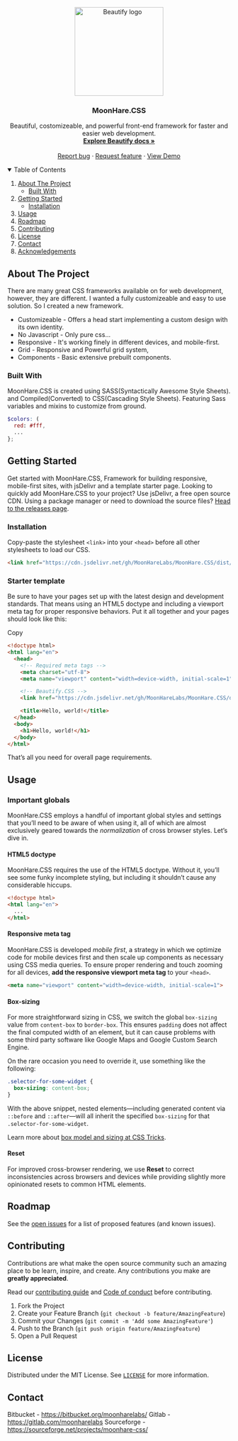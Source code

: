 
<p align="center">
  <a href="#nolink">
    <img src="https://github.com/MoonHareLabs.png" alt="Beautify logo" width="200" height="200">
  </a>
</p>

<h3 align="center">MoonHare.CSS</h3>

<p align="center">
  Beautiful, costomizeable, and powerful front-end framework for faster and easier web development.
  <br>
  <a href="#docs"><strong>Explore Beautify docs »</strong></a>
  <br>
  <br>
  <a href="https://github.com/beautifycss/Beautify/issues/new?template=bug_report.md">Report bug</a>
  ·
  <a href="https://github.com/beautifycss/Beautify/issues/new?template=feature_request.md">Request feature</a>
  ·
  <a href="#demo">View Demo</a>
</p>

<!-- TABLE OF CONTENTS -->
<details open="open">
  <summary>Table of Contents</summary>
  <ol>
    <li>
      <a href="#about-the-project">About The Project</a>
      <ul>
        <li><a href="#built-with">Built With</a></li>
      </ul>
    </li>
    <li>
      <a href="#getting-started">Getting Started</a>
      <ul>
        <li><a href="#installation">Installation</a></li>
      </ul>
    </li>
    <li><a href="#usage">Usage</a></li>
    <li><a href="#roadmap">Roadmap</a></li>
    <li><a href="#contributing">Contributing</a></li>
    <li><a href="#license">License</a></li>
    <li><a href="#contact">Contact</a></li>
    <li><a href="#acknowledgements">Acknowledgements</a></li>
  </ol>
</details>



<!-- ABOUT THE PROJECT -->
## About The Project

There are many great CSS frameworks available on for web development, however, they are different. I wanted a fully customizeable and easy to use solution. So I created a new framework.

- Customizeable - Offers a head start implementing a custom design with its own identity.
- No Javascript - Only pure css...
- Responsive - It's working finely in different devices, and mobile-first.
- Grid - Responsive and Powerful grid system,
- Components - Basic extensive prebuilt components.

### Built With

MoonHare.CSS is created using SASS(Syntactically Awesome Style Sheets). and Compiled(Converted) to CSS(Cascading Style Sheets).
Featuring Sass variables and mixins to customize from ground.
```scss
$colors: (
  red: #fff,
  ...
};
```

<!-- GETTING STARTED -->
## Getting Started

Get started with MoonHare.CSS, Framework for building responsive, mobile-first sites, with jsDelivr and a template starter page.
Looking to quickly add MoonHare.CSS to your project? Use jsDelivr, a free open source CDN. Using a package manager or need to download the source files? [Head to the releases page](https://github.com/beautifycss/Beautify/releases).

### Installation
Copy-paste the stylesheet  `<link>`  into your  `<head>`  before all other stylesheets to load our CSS.

```html
<link href="https://cdn.jsdelivr.net/gh/MoonHareLabs/MoonHare.CSS/dist/css/beautify.min.css" rel="stylesheet" crossorigin="anonymous">
```

### Starter template

Be sure to have your pages set up with the latest design and development standards. That means using an HTML5 doctype and including a viewport meta tag for proper responsive behaviors. Put it all together and your pages should look like this:

Copy

```html
<!doctype html>
<html lang="en">
  <head>
    <!-- Required meta tags -->
    <meta charset="utf-8">
    <meta name="viewport" content="width=device-width, initial-scale=1">

    <!-- Beautify.CSS -->
    <link href="https://cdn.jsdelivr.net/gh/MoonHareLabs/MoonHare.CSS/dist/css/beautify.min.css" rel="stylesheet" crossorigin="anonymous">

    <title>Hello, world!</title>
  </head>
  <body>
    <h1>Hello, world!</h1>
  </body>
</html>

```

That’s all you need for overall page requirements.

<!-- USAGE EXAMPLES -->
## Usage


### Important globals

MoonHare.CSS employs a handful of important global styles and settings that you’ll need to be aware of when using it, all of which are almost exclusively geared towards the  _normalization_  of cross browser styles. Let’s dive in.

#### HTML5 doctype

MoonHare.CSS requires the use of the HTML5 doctype. Without it, you’ll see some funky incomplete styling, but including it shouldn’t cause any considerable hiccups.
```html
<!doctype html>
<html lang="en">
  ...
</html>
```

#### Responsive meta tag

MoonHare.CSS is developed  _mobile first_, a strategy in which we optimize code for mobile devices first and then scale up components as necessary using CSS media queries. To ensure proper rendering and touch zooming for all devices,  **add the responsive viewport meta tag**  to your  `<head>`.
```html
<meta name="viewport" content="width=device-width, initial-scale=1">
```

#### Box-sizing

For more straightforward sizing in CSS, we switch the global  `box-sizing`  value from  `content-box`  to  `border-box`. This ensures  `padding`  does not affect the final computed width of an element, but it can cause problems with some third party software like Google Maps and Google Custom Search Engine.

On the rare occasion you need to override it, use something like the following:

```css
.selector-for-some-widget {
  box-sizing: content-box;
}

```

With the above snippet, nested elements—including generated content via  `::before`  and  `::after`—will all inherit the specified  `box-sizing`  for that  `.selector-for-some-widget`.

Learn more about  [box model and sizing at CSS Tricks](https://css-tricks.com/box-sizing/).

#### Reset

For improved cross-browser rendering, we use  **Reset**  to correct inconsistencies across browsers and devices while providing slightly more opinionated resets to common HTML elements.


<!-- ROADMAP -->
## Roadmap

See the [open issues](https://github.com/beautifycss/Beautify/issues) for a list of proposed features (and known issues).



<!-- CONTRIBUTING -->
## Contributing

Contributions are what make the open source community such an amazing place to be learn, inspire, and create. Any contributions you make are **greatly appreciated**.

Read our [contributing guide](https://github.com/beautifycss/Beautify/blob/main/CONTRIBUTING.md) and [Code of conduct](https://github.com/beautifycss/Beautify/blob/main/CODE_OF_CONDUCT.md) before contributing.
1. Fork the Project
2. Create your Feature Branch (`git checkout -b feature/AmazingFeature`)
3. Commit your Changes (`git commit -m 'Add some AmazingFeature'`)
4. Push to the Branch (`git push origin feature/AmazingFeature`)
5. Open a Pull Request

<!-- LICENSE -->
## License

Distributed under the MIT License. See [`LICENSE`](https://github.com/beautifycss/Beautify/blob/main/LICENSE) for more information.

<!-- CONTACT -->
## Contact
Bitbucket - https://bitbucket.org/moonharelabs/
Gitlab - https://gitlab.com/moonharelabs
Sourceforge - https://sourceforge.net/projects/moonhare-css/
